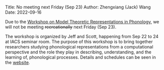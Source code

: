 Title: No meeting next Friday (Sep 23) 
Author: Zhengxiang (Jack) Wang
Date: 2022-09-16

Due to the [Workshop on Model Theoretic Representations in Phonology](https://www.jeffreyheinz.net/events/WMTRPprogram.html), we will not be meeting <s>recreationally</s> next Friday (Sep 23). 

The workshop is organized by Jeff and Scott, happening from Sep 22 to 24 at IACS seminar room. The purpose of this workshop is to bring together researchers studying phonological representations from a computational perspective and the role they play in describing, understanding, and the learning of, phonological processes. Details and schedules can be seen in the [website](https://www.jeffreyheinz.net/events/WMTRPprogram.html). 
